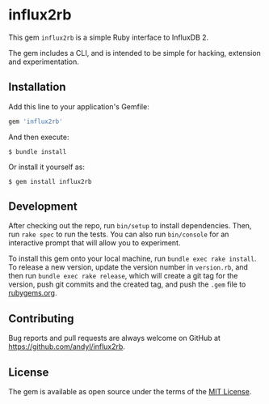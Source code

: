 # influx2rb

This gem `influx2rb` is a simple Ruby interface to InfluxDB 2.

The gem includes a CLI, and is intended to be simple for hacking, extension and
experimentation.

## Installation

Add this line to your application's Gemfile:

```ruby
gem 'influx2rb'
```

And then execute:

    $ bundle install

Or install it yourself as:

    $ gem install influx2rb

## Development

After checking out the repo, run `bin/setup` to install dependencies. Then, run
`rake spec` to run the tests. You can also run `bin/console` for an interactive
prompt that will allow you to experiment.

To install this gem onto your local machine, run `bundle exec rake install`. To
release a new version, update the version number in `version.rb`, and then run
`bundle exec rake release`, which will create a git tag for the version, push
git commits and the created tag, and push the `.gem` file to
[rubygems.org](https://rubygems.org).

## Contributing

Bug reports and pull requests are always welcome on GitHub at https://github.com/andyl/influx2rb.

## License

The gem is available as open source under the terms of the [MIT License](https://opensource.org/licenses/MIT).
